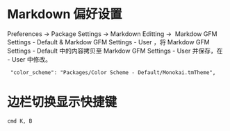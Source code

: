 # Markdown 偏好设置


Preferences -> Package Settings -> Markdown Editting ->  Markdow GFM Settings - Default & Markdow GFM Settings - User ，将 Markdow GFM Settings - Default 中的内容拷贝至 Markdow GFM Settings - User 并保存，在 - User 中修改。

```
 "color_scheme": "Packages/Color Scheme - Default/Monokai.tmTheme",
```




# 边栏切换显示快捷键
`cmd K, B` 
